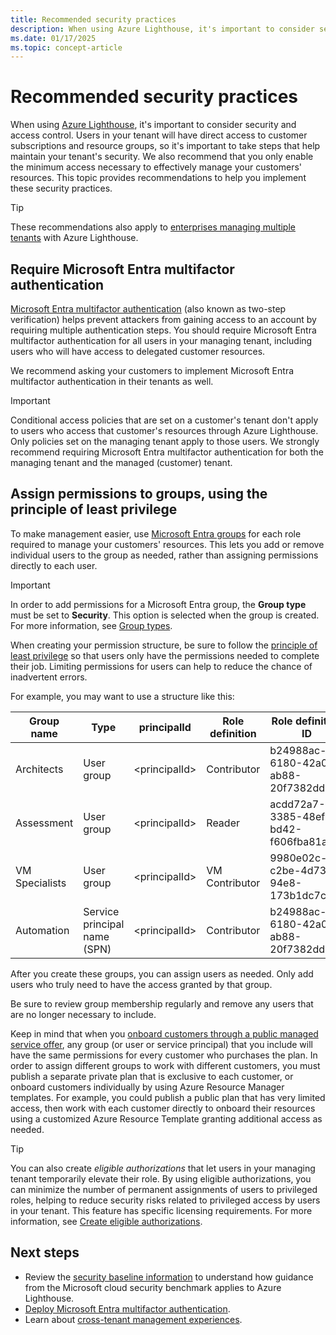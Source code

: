 ```yaml
---
title: Recommended security practices
description: When using Azure Lighthouse, it's important to consider security and access control.
ms.date: 01/17/2025
ms.topic: concept-article
---
```


# Recommended security practices

When using [Azure Lighthouse](../overview.md), it's important to consider security and access control. Users in your tenant will have direct access to customer subscriptions and resource groups, so it's important to take steps that help maintain your tenant's security. We also recommend that you only enable the minimum access necessary to effectively manage your customers' resources. This topic provides recommendations to help you implement these security practices.

> [!TIP]
> These recommendations also apply to [enterprises managing multiple tenants](enterprise.md) with Azure Lighthouse.

<a name='require-azure-ad-multi-factor-authentication'></a>

## Require Microsoft Entra multifactor authentication

[Microsoft Entra multifactor authentication](/entra/identity/authentication/concept-mfa-howitworks) (also known as two-step verification) helps prevent attackers from gaining access to an account by requiring multiple authentication steps. You should require Microsoft Entra multifactor authentication for all users in your managing tenant, including users who will have access to delegated customer resources.

We recommend asking your customers to implement Microsoft Entra multifactor authentication in their tenants as well.

> [!IMPORTANT]
> Conditional access policies that are set on a customer's tenant don't apply to users who access that customer's resources through Azure Lighthouse. Only policies set on the managing tenant apply to those users. We strongly recommend requiring Microsoft Entra multifactor authentication for both the managing tenant and the managed (customer) tenant.

## Assign permissions to groups, using the principle of least privilege

To make management easier, use [Microsoft Entra groups](/entra/fundamentals/concept-learn-about-groups) for each role required to manage your customers' resources. This lets you add or remove individual users to the group as needed, rather than assigning permissions directly to each user.

> [!IMPORTANT]
> In order to add permissions for a Microsoft Entra group, the **Group type** must be set to **Security**. This option is selected when the group is created. For more information, see [Group types](/entra/fundamentals/concept-learn-about-groups#group-types).

When creating your permission structure, be sure to follow the [principle of least privilege](/entra/id-governance/scenarios/least-privileged) so that users only have the permissions needed to complete their job. Limiting permissions for users can help to reduce the chance of inadvertent errors.

For example, you may want to use a structure like this:

|Group name  |Type  |principalId  |Role definition  |Role definition ID  |
|---------|---------|---------|---------|---------|
|Architects     |User group         |\<principalId\>         |Contributor         |b24988ac-6180-42a0-ab88-20f7382dd24c  |
|Assessment     |User group         |\<principalId\>         |Reader         |acdd72a7-3385-48ef-bd42-f606fba81ae7  |
|VM Specialists     |User group         |\<principalId\>         |VM Contributor         |9980e02c-c2be-4d73-94e8-173b1dc7cf3c  |
|Automation     |Service principal name (SPN)         |\<principalId\>         |Contributor         |b24988ac-6180-42a0-ab88-20f7382dd24c  |

After you create these groups, you can assign users as needed. Only add users who truly need to have the access granted by that group.

Be sure to review group membership regularly and remove any users that are no longer necessary to include.

Keep  in mind that when you [onboard customers through a public managed service offer](../how-to/publish-managed-services-offers.md), any group (or user or service principal) that you include will have the same permissions for every customer who purchases the plan. In order to assign different groups to work with different customers, you must publish a separate private plan that is exclusive to each customer, or onboard customers individually by using Azure Resource Manager templates. For example, you could publish a public plan that has very limited access, then work with each customer directly to onboard their resources using a customized Azure Resource Template granting additional access as needed.

> [!TIP]
> You can also create *eligible authorizations* that let users in your managing tenant temporarily elevate their role. By using eligible authorizations, you can minimize the number of permanent assignments of users to privileged roles, helping to reduce security risks related to privileged access by users in your tenant. This feature has specific licensing requirements. For more information, see [Create eligible authorizations](../how-to/create-eligible-authorizations.md).

## Next steps

- Review the [security baseline information](/security/benchmark/azure/baselines/lighthouse-security-baseline) to understand how guidance from the Microsoft cloud security benchmark applies to Azure Lighthouse.
- [Deploy Microsoft Entra multifactor authentication](/entra/identity/authentication/howto-mfa-getstarted).
- Learn about [cross-tenant management experiences](cross-tenant-management-experience.md).
